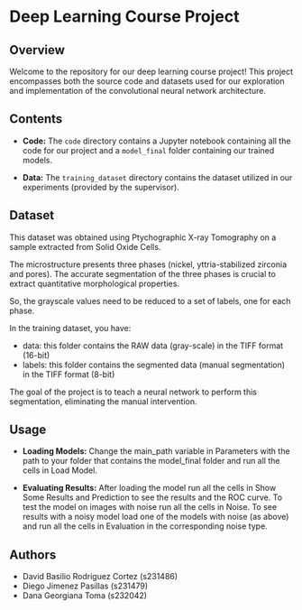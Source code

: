 # Deep Learning Course Project

## Overview

Welcome to the repository for our deep learning course project! This project encompasses both the source code and datasets used for our exploration and implementation of the convolutional neural network architecture.

## Contents

- **Code:** The `code` directory contains a Jupyter notebook containing all the code for our project and a `model_final` folder containing our trained models.

- **Data:** The `training_dataset` directory contains the dataset utilized in our experiments (provided by the supervisor).

## Dataset

This dataset was obtained using Ptychographic X-ray Tomography on a sample extracted from Solid Oxide Cells.

The microstructure presents three phases (nickel, yttria-stabilized zirconia and pores). 
The accurate segmentation of the three phases is crucial to extract quantitative morphological properties. 

So, the grayscale values need to be reduced to a set of labels, one for each phase. 

In the training dataset, you have:

- data: this folder contains the RAW data (gray-scale) in the TIFF format (16-bit) 
- labels: this folder contains the segmented data (manual segmentation) in the TIFF format (8-bit) 

The goal of the project is to  teach a neural network to perform this segmentation, eliminating the manual intervention. 

## Usage

- **Loading Models:**
  Change the main_path variable in Parameters with the path to your folder that contains the model_final folder and run all the cells in Load Model.

- **Evaluating Results:**
  After loading the model run all the cells in Show Some Results and Prediction to see the results and the ROC curve. To test the model on images with noise run all the cells in Noise. To see results with a noisy model load one of the models with noise (as above) and run all the cells in Evaluation in the corresponding noise type.

## Authors

- David Basilio Rodriguez Cortez (s231486)
- Diego Jimenez Pasillas (s231479)
- Dana Georgiana Toma (s232042)

